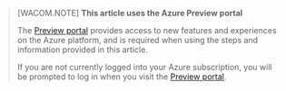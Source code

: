 
> [WACOM.NOTE] **This article uses the Azure Preview portal**
> 
> The [Preview portal](https://manage.windowsazure.cn/) provides access to new features and experiences on the Azure platform, and is required when using the steps and information provided in this article.
> 
> If you are not currently logged into your Azure subscription, you will be prompted to log in when you visit the [Preview portal](https://manage.windowsazure.cn/).


